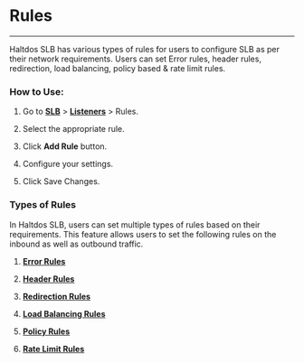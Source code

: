 # Rules

---

Haltdos SLB has various types of rules for users to configure SLB as per their network requirements. Users can set Error rules, header rules, redirection, load balancing, policy based & rate limit rules.

### How to Use:

1. Go to [**SLB**](../../adc.md) > [**Listeners**](../../listeners/) > Rules.

2. Select the appropriate rule.

3. Click **Add Rule** button.

4. Configure your settings. 

5. Click Save Changes. 

### Types of Rules

In Haltdos SLB, users can set multiple types of rules based on their requirements. This feature allows users to set the following rules on the inbound as well as outbound traffic.

1. [**Error Rules**](error_rules)

2. [**Header Rules**](header_rules)

3. [**Redirection Rules**](redirection_rules)

4. [**Load Balancing Rules**](upstream_rule)

5. [**Policy Rules**](policy_rules)

6. [**Rate Limit Rules**](rate_limit_rules)

